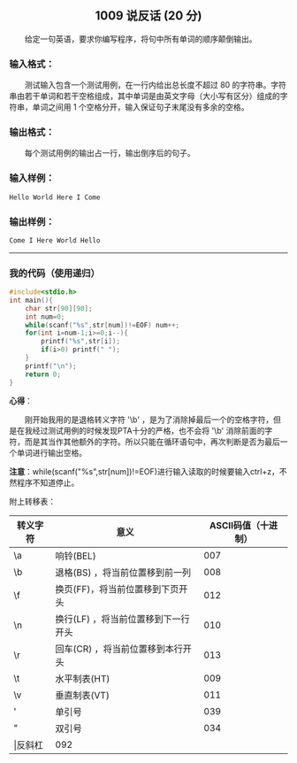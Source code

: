 ## <center>1009 说反话 (20 分)</center>

&emsp;&emsp;给定一句英语，要求你编写程序，将句中所有单词的顺序颠倒输出。

### 输入格式：

&emsp;&emsp;测试输入包含一个测试用例，在一行内给出总长度不超过 80 的字符串。字符串由若干单词和若干空格组成，其中单词是由英文字母（大小写有区分）组成的字符串，单词之间用 1 个空格分开，输入保证句子末尾没有多余的空格。

### 输出格式：

&emsp;&emsp;每个测试用例的输出占一行，输出倒序后的句子。

### 输入样例：

```txt
Hello World Here I Come
```

### 输出样例：

```txt
Come I Here World Hello
```

---

### 我的代码（使用递归）

```c
#include<stdio.h>
int main(){
    char str[90][90];
    int num=0;
    while(scanf("%s",str[num])!=EOF) num++;
    for(int i=num-1;i>=0;i--){
        printf("%s",str[i]);
        if(i>0) printf(" ");
    }
    printf("\n");
    return 0;
} 
```

**心得**：

&emsp;&emsp;刚开始我用的是退格转义字符 '\b' ，是为了消除掉最后一个的空格字符，但是在我经过测试用例的时候发现PTA十分的严格，也不会将 '\b' 消除前面的字符，而是其当作其他额外的字符。所以只能在循环语句中，再次判断是否为最后一个单词进行输出空格。

**注意**：while(scanf("%s",str[num])!=EOF)进行输入读取的时候要输入ctrl+z，不然程序不知道停止。

附上转移表：

|转义字符|意义|ASCII码值（十进制）|
|--|--|--|
|\a|响铃(BEL)|007|
|\b|退格(BS) ，将当前位置移到前一列|008|
|\f|换页(FF)，将当前位置移到下页开头|012|
|\n|换行(LF) ，将当前位置移到下一行开头|010|
|\r|回车(CR) ，将当前位置移到本行开头|013|
|\t|水平制表(HT)|009|
|\v|垂直制表(VT)|011|
|\'|单引号|039|
|\"|双引号|034|
|\\|反斜杠|092|
